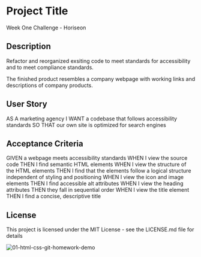 # Project Title

Week One Challenge - Horiseon

## Description

Refactor and reorganized exsiting code to meet standards for accessibility and to meet compliance standards. 

The finished product resembles a company webpage with working links and descriptions of company products.

## User Story
AS A marketing agency
I WANT a codebase that follows accessibility standards
SO THAT our own site is optimized for search engines

## Acceptance Criteria
GIVEN a webpage meets accessibility standards
WHEN I view the source code
THEN I find semantic HTML elements
WHEN I view the structure of the HTML elements
THEN I find that the elements follow a logical structure independent of styling and positioning
WHEN I view the icon and image elements
THEN I find accessible alt attributes
WHEN I view the heading attributes
THEN they fall in sequential order
WHEN I view the title element
THEN I find a concise, descriptive title

## License

This project is licensed under the MIT License - see the LICENSE.md file for details

![01-html-css-git-homework-demo](https://github.com/eagersidekick/Week-One-Challenge_Heather-Crawford/assets/104153043/6074a7f0-d5af-416a-a4aa-c43c631bc48d)
